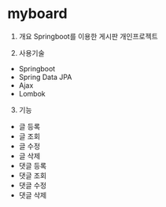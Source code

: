 # myboard

1. 개요
 Springboot를 이용한 게시판 개인프로젝트


2. 사용기술
+ Springboot
+ Spring Data JPA
+ Ajax
+ Lombok

3. 기능
+ 글 등록
+ 글 조회
+ 글 수정
+ 글 삭제
+ 댓글 등록
+ 댓글 조회
+ 댓글 수정
+ 댓글 삭제
